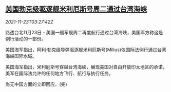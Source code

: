 <!--1637638263000-->
[美国勃克级驱逐舰米利厄斯号周二通过台湾海峡](https://cn.reuters.com/article/us-warship-tw-strait-1123-idCNKBS2I806F)
------

<div><i>2021-11-23T03:27:42Z</i></div><p>路透台北11月23日 - 美国一艘军舰周二再度航行通过台湾海峡，美国军方称这是例行活动的一部份。</p><p>美国海军指出，阿利·勃克级导弹驱逐舰米利厄斯号(Milius)依国际法例行通过台湾海峡国际水域。</p><p>美国海军指出，米利厄斯号穿越台湾海峡，展现美国对自由开放印太地区的承诺，美军在国际法允许的任何地方飞行、航行与执行任务。</p><p>尚无中国方面的立即回应。(完)</p>
